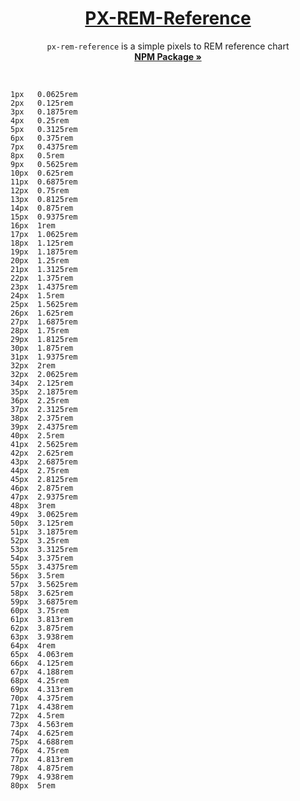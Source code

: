 <p align="center">
  <a href="https://github.com/guylepage3/px-rem-reference/blob/master/px-rem.md">
    <h1 align="center">PX-REM-Reference</h1>
  </a>
  <p align="center">
    <code>px-rem-reference</code> is a simple pixels to REM reference chart
    <br>
    <a href="https://www.npmjs.com/search?q=px-rem-reference"><strong>NPM Package »</strong></a>
  </p>
</p>

<br>

```
1px   0.0625rem
2px   0.125rem
3px   0.1875rem
4px   0.25rem
5px   0.3125rem
6px   0.375rem
7px   0.4375rem
8px   0.5rem
9px   0.5625rem
10px  0.625rem
11px  0.6875rem
12px  0.75rem
13px  0.8125rem
14px  0.875rem
15px  0.9375rem
16px  1rem
17px  1.0625rem
18px  1.125rem
19px  1.1875rem
20px  1.25rem
21px  1.3125rem
22px  1.375rem
23px  1.4375rem
24px  1.5rem
25px  1.5625rem
26px  1.625rem
27px  1.6875rem
28px  1.75rem
29px  1.8125rem
30px  1.875rem
31px  1.9375rem
32px  2rem
32px  2.0625rem
34px  2.125rem
35px  2.1875rem
36px  2.25rem
37px  2.3125rem
38px  2.375rem
39px  2.4375rem
40px  2.5rem
41px  2.5625rem
42px  2.625rem
43px  2.6875rem
44px  2.75rem
45px  2.8125rem
46px  2.875rem
47px  2.9375rem
48px  3rem
49px  3.0625rem
50px  3.125rem
51px  3.1875rem
52px  3.25rem
53px  3.3125rem
54px  3.375rem
55px  3.4375rem
56px  3.5rem
57px  3.5625rem
58px  3.625rem
59px  3.6875rem
60px  3.75rem
61px  3.813rem
62px  3.875rem
63px  3.938rem
64px  4rem
65px  4.063rem
66px  4.125rem
67px  4.188rem
68px  4.25rem
69px  4.313rem
70px  4.375rem
71px  4.438rem
72px  4.5rem
73px  4.563rem
74px  4.625rem
75px  4.688rem
76px  4.75rem
77px  4.813rem
78px  4.875rem
79px  4.938rem
80px  5rem
```